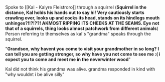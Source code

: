 Spoke to [[Kal - Kalyre Fleistroro]] through a squirrel (**Squirrel in the distance, Kal holds his hands out to say hi! Very cautiously starts crawling over, looks up and cocks its head, stands on its hindlegs mouth unhinges?!!?!??! AKMOST RIPPING ITS CHEEKS AT THE SEAMS. Eye not that of a squirrels, thing looks almost patchwork from different animals**) Person referring to themselves as kal's "grandma" speaks through the squirrel. 

"**Grandson, why havent you come to visit your grandmother in so long? I can tell you are getting stronger, so why have you not come to see me :( i expect you to come and meet me in the neverwinter wood**"

Kal did not think his grandma was alive. grandma responded in kind with "why wouldnt i be alive silly"